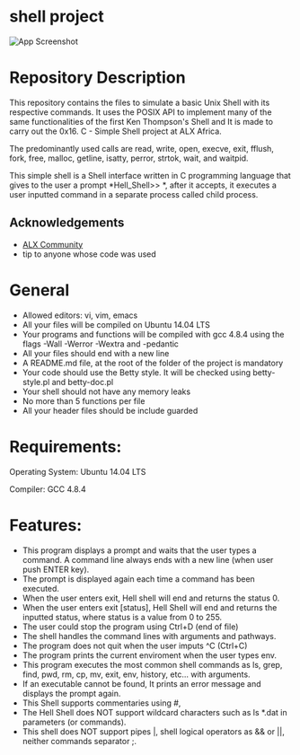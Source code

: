 
# shell project




![App Screenshot](https://via.placeholder.com/468x300?text=App+Screenshot+Here)

# Repository Description
This repository contains the files to simulate a basic Unix Shell with its respective commands. It uses the POSIX API to implement many of the same functionalities of the first Ken Thompson's Shell and It is made to carry out the 0x16. C - Simple Shell project at ALX Africa.

The predominantly used calls are read, write, open, execve, exit, fflush, fork, free, malloc, getline, isatty, perror, strtok, wait, and waitpid.

This simple shell is a Shell interface written in C programming language that gives to the user a prompt *Hell_Shell>> *, after it accepts, it executes a user inputted command in a separate process called child process.


## Acknowledgements

 - [ALX Community](https://www.alxafrica.com/)
 - tip to anyone whose code was used

 # General
 + Allowed editors: vi, vim, emacs
 + All your files will be compiled on Ubuntu 14.04 LTS
 + Your programs and functions will be compiled with gcc 4.8.4 using the flags -Wall -Werror -Wextra and -pedantic
 + All your files should end with a new line
 + A README.md file, at the root of the folder of the project is mandatory
 + Your code should use the Betty style. It will be checked using betty-style.pl and betty-doc.pl
+ Your shell should not have any memory leaks
+ No more than 5 functions per file
+ All your header files should be include guarded

# Requirements:

Operating System: Ubuntu 14.04 LTS

Compiler: GCC 4.8.4

# Features:
+ This program displays a prompt and waits that the user types a command. A command line always ends with a new line (when user push ENTER key).
+ The prompt is displayed again each time a command has been executed.
+ When the user enters exit, Hell shell will end and returns the status 0.
+ When the user enters exit [status], Hell Shell will end and returns the inputted status, where status is a value from 0 to 255.
+ The user could stop the program using Ctrl+D (end of file)
+ The shell handles the command lines with arguments and pathways.
+ The program does not quit when the user imputs ^C (Ctrl+C)
+ The program prints the current enviroment when the user types env.
+ This program executes the most common shell commands as ls, grep, find, pwd, rm, cp, mv, exit, env, history, etc... with arguments.
+ If an executable cannot be found, It prints an error message and displays the prompt again.
+ This Shell supports commentaries using #,
+ The Hell Shell does NOT support wildcard characters such as ls *.dat in parameters (or commands).
+ This shell does NOT support pipes |, shell logical operators as && or ||, neither commands separator ;.
